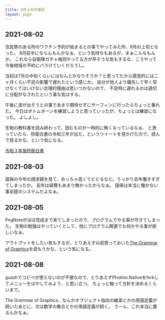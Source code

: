```yaml
---
title: 8月上旬の雑記
layout: page
---
```


## 2021-08-02

住民票のある所のワクチン予約が始まるとの事でやってみた所、9月の上旬となった。
8月前半にならんもんかなぁ、という気持ちもあるが、まぁこんなもんか。
これなら自衛隊ガチャ毎回やってる方が早そうな気もするな、こうやって今後地域の予約にバラけていくだろうし。

当初は7月の中旬くらいにはなんとかなりそうか？と思ってたから感覚的には二ヶ月くらい不足の影響で遅れたという感じか。
自分が他人より優先して早く受けなくてはいけない合理的理由は思いつかないので、
不足時に遅れるのは適切に分配がなされたという事な気はする。

午後に波が出そうとの事であまり期待せずにサーフィンに行ったらちょっと乗れた。
今日はボトムターンを練習しようと思っていったが、ちょっとは練習になった。
よしよし。

生物の教科書を読み終わって、読むものが一時的に無くなっているなぁ、
と思っていたら、防衛白書の令和三年が出た、というツイートを見かけたので、読んで見るかな、という気になる。

[令和３年版防衛白書](https://www.mod.go.jp/j/publication/wp/index.html)

## 2021-08-03

国保の今年の請求額を見て、めっちゃ高くてビビるなど。うっかり去年働きすぎてしまったか。
去年は経費もあまり無かったからなぁ。
国保は本当に働かない事前提のシステムだよなぁ。

## 2021-08-05

PngNoteがほぼ完成まで来てしまったので、プログラムでやる事が尽きてしまった。
生物の勉強はやっていくとして、他にプログラム関連でも何かやる事が欲しいなぁ。

アウトプットをしたい気もするが、とりあえず以前買っておいた[The Grammar of Graphics](https://www.springer.com/gp/book/9780387245447)を読もうかな、という気になる。

## 2021-08-08

guashでコピペが使えないのが不便なので、とりあえずPhotino.Nativeをforkしてメニューをはやしてみよう、と思い立つ。
ちょっと触って方針を決めるくらいまで。

The Grammar of Graphics、なんかオブジェクト指向の継承とかの用語定義が続いたあとに、次は数学の集合とかの用語定義が続く。
うーん、これ本当に要るんかなぁ。
